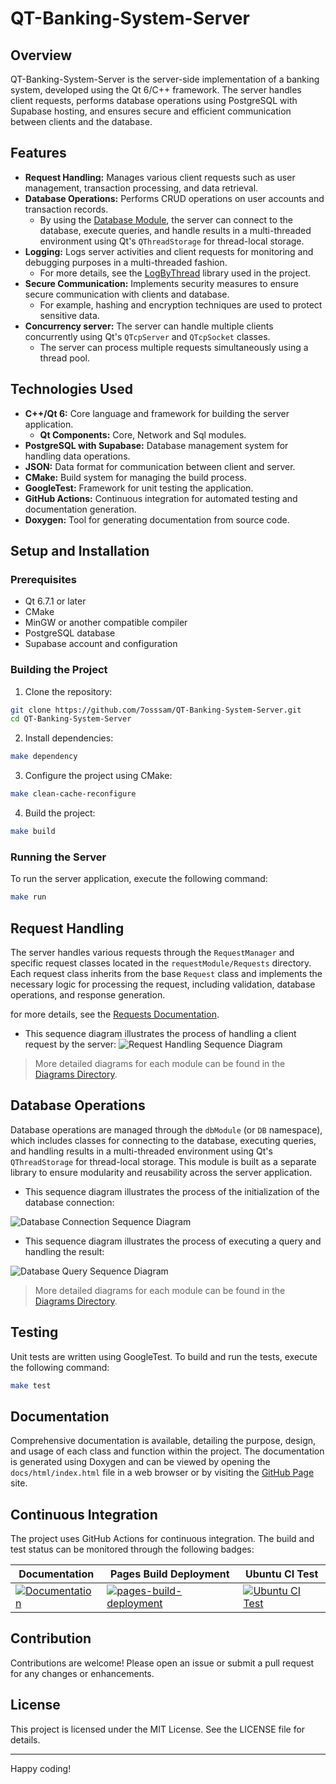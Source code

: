 # QT-Banking-System-Server

## Overview

QT-Banking-System-Server is the server-side implementation of a banking system, developed using the Qt 6/C++ framework. The server handles client requests, performs database operations using PostgreSQL with Supabase hosting, and ensures secure and efficient communication between clients and the database.

## Features

- **Request Handling:** Manages various client requests such as user management, transaction processing, and data retrieval.
- **Database Operations:** Performs CRUD operations on user accounts and transaction records.
	- By using the [Database Module](src/dbModule), the server can connect to the database, execute queries, and handle results in a multi-threaded environment using Qt's `QThreadStorage` for thread-local storage.
- **Logging:** Logs server activities and client requests for monitoring and debugging purposes in a multi-threaded fashion.
	- For more details, see the [LogByThread](https://github.com/7osssam/LogByThread) library used in the project.
- **Secure Communication:** Implements security measures to ensure secure communication with clients and database.
	- For example, hashing and encryption techniques are used to protect sensitive data.
- **Concurrency server:** The server can handle multiple clients concurrently using Qt's `QTcpServer` and `QTcpSocket` classes.
	- The server can process multiple requests simultaneously using a thread pool.


## Technologies Used

- **C++/Qt 6:** Core language and framework for building the server application.
  - **Qt Components:** Core, Network and Sql modules.
- **PostgreSQL with Supabase:** Database management system for handling data operations.
- **JSON:** Data format for communication between client and server.
- **CMake:** Build system for managing the build process.
- **GoogleTest:** Framework for unit testing the application.
- **GitHub Actions:** Continuous integration for automated testing and documentation generation.
- **Doxygen:** Tool for generating documentation from source code.


## Setup and Installation

### Prerequisites

- Qt 6.7.1 or later
- CMake
- MinGW or another compatible compiler
- PostgreSQL database
- Supabase account and configuration

### Building the Project

1. Clone the repository:
```sh
git clone https://github.com/7osssam/QT-Banking-System-Server.git
cd QT-Banking-System-Server
```

2. Install dependencies:
```sh
make dependency
```

3. Configure the project using CMake:
```sh
make clean-cache-reconfigure
```

4. Build the project:
```sh
make build
```

### Running the Server

To run the server application, execute the following command:
```sh
make run
```

## Request Handling

The server handles various requests through the `RequestManager` and specific request classes located in the `requestModule/Requests` directory. Each request class inherits from the base `Request` class and implements the necessary logic for processing the request, including validation, database operations, and response generation.

for more details, see the [Requests Documentation](src/requestModule/Requests/Requests.md).

- This sequence diagram illustrates the process of handling a client request by the server:
![Request Handling Sequence Diagram](docs/diagrams/plantuml/sequence-diagrams/Modules/Request.svg)
> More detailed diagrams for each module can be found in the [Diagrams Directory](docs/diagrams/).

## Database Operations

Database operations are managed through the `dbModule` (or `DB` namespace), which includes classes for connecting to the database, executing queries, and handling results in a multi-threaded environment using Qt's `QThreadStorage` for thread-local storage. This module is built as a separate library to ensure modularity and reusability across the server application.

- This sequence diagram illustrates the process of the initialization of the database connection:
<!-- docs\diagrams\plantuml\sequence-diagrams\Modules\DatabaseManager_init.svg -->
![Database Connection Sequence Diagram](docs/diagrams/plantuml/sequence-diagrams/Modules/DatabaseManager_init.svg)

- This sequence diagram illustrates the process of executing a query and handling the result:
<!-- docs\diagrams\plantuml\sequence-diagrams\Modules\DatabaseManager_query.svg -->
![Database Query Sequence Diagram](docs/diagrams/plantuml/sequence-diagrams/Modules/DatabaseManager_query.svg)
> More detailed diagrams for each module can be found in the [Diagrams Directory](docs/diagrams/).


## Testing

Unit tests are written using GoogleTest. To build and run the tests, execute the following command:
```sh
make test
```

## Documentation

Comprehensive documentation is available, detailing the purpose, design, and usage of each class and function within the project. The documentation is generated using Doxygen and can be viewed by opening the `docs/html/index.html` file in a web browser or by visiting the [GitHub Page](https://7osssam.github.io/QT-Banking-System-Server/) site.

## Continuous Integration

The project uses GitHub Actions for continuous integration. The build and test status can be monitored through the following badges:

| Documentation | Pages Build Deployment | Ubuntu CI Test |
|---------------|------------------------|----------------|
| [![Documentation](https://github.com/7osssam/QT-Banking-System-Server/actions/workflows/documentation.yml/badge.svg)](https://github.com/7osssam/QT-Banking-System-Server/actions/workflows/documentation.yml) | [![pages-build-deployment](https://github.com/7osssam/QT-Banking-System-Server/actions/workflows/pages/pages-build-deployment/badge.svg)](https://github.com/7osssam/QT-Banking-System-Server/actions/workflows/pages/pages-build-deployment) | [![Ubuntu CI Test](https://github.com/7osssam/QT-Banking-System-Server/actions/workflows/Ubuntu.yml/badge.svg)](https://github.com/7osssam/QT-Banking-System-Server/actions/workflows/Ubuntu.yml) |

## Contribution

Contributions are welcome! Please open an issue or submit a pull request for any changes or enhancements.

## License

This project is licensed under the MIT License. See the LICENSE file for details.

---

Happy coding!